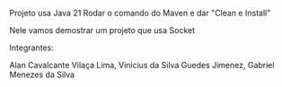 Projeto usa Java 21
Rodar o comando do Maven e dar "Clean e Install"

Nele vamos demostrar um projeto que usa Socket

Integrantes: 

Alan Cavalcante Vilaça Lima,
Vinicius da Silva Guedes Jimenez,
Gabriel Menezes da Silva
